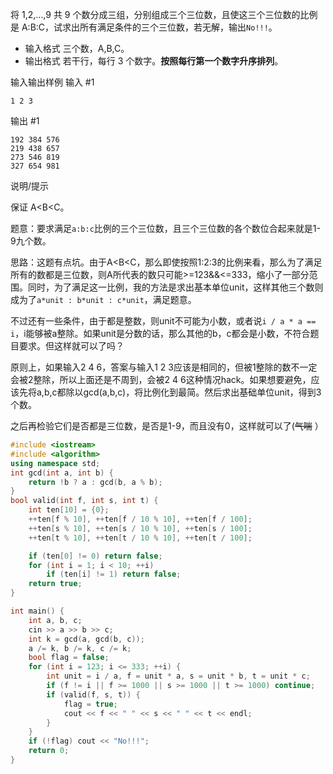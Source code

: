 

将 1,2,…,9 共 9 个数分成三组，分别组成三个三位数，且使这三个三位数的比例是 A:B:C，试求出所有满足条件的三个三位数，若无解，输出`No!!!`。 

- 输入格式
三个数，A,B,C。
- 输出格式
若干行，每行 3 个数字。**按照每行第一个数字升序排列**。

输入输出样例
输入 #1
```
1 2 3
```
输出 #1
```
192 384 576
219 438 657
273 546 819
327 654 981
```
说明/提示

保证 A<B<C。

题意：要求满足`a:b:c`比例的三个三位数，且三个三位数的各个数位合起来就是1-9九个数。

思路：这题有点坑。由于A<B<C，那么即使按照1:2:3的比例来看，那么为了满足所有的数都是三位数，则A所代表的数只可能>=123&&<=333，缩小了一部分范围。同时，为了满足这一比例，我的方法是求出基本单位unit，这样其他三个数则成为了`a*unit : b*unit : c*unit`，满足题意。

不过还有一些条件，由于都是整数，则unit不可能为小数，或者说`i / a * a == i`，i能够被a整除。如果unit是分数的话，那么其他的b，c都会是小数，不符合题目要求。但这样就可以了吗？

原则上，如果输入2 4 6，答案与输入1 2 3应该是相同的，但被1整除的数不一定会被2整除，所以上面还是不周到，会被2 4 6这种情况hack。如果想要避免，应该先将a,b,c都除以gcd(a,b,c)，将比例化到最简。然后求出基础单位unit，得到3个数。

之后再检验它们是否都是三位数，是否是1-9，而且没有0，这样就可以了(~~气喘~~ ）

```cpp
#include <iostream>
#include <algorithm>
using namespace std; 
int gcd(int a, int b) {
	return !b ? a : gcd(b, a % b);
}
bool valid(int f, int s, int t) {
	int ten[10] = {0};
	++ten[f % 10], ++ten[f / 10 % 10], ++ten[f / 100];
	++ten[s % 10], ++ten[s / 10 % 10], ++ten[s / 100];
	++ten[t % 10], ++ten[t / 10 % 10], ++ten[t / 100];

	if (ten[0] != 0) return false;
	for (int i = 1; i < 10; ++i) 
		if (ten[i] != 1) return false;
	return true;
}

int main() { 
	int a, b, c;
	cin >> a >> b >> c; 
	int k = gcd(a, gcd(b, c));
	a /= k, b /= k, c /= k;
	bool flag = false;
	for (int i = 123; i <= 333; ++i) {
		int unit = i / a, f = unit * a, s = unit * b, t = unit * c;
		if (f != i || f >= 1000 || s >= 1000 || t >= 1000) continue;
		if (valid(f, s, t)) {
			flag = true;
			cout << f << " " << s << " " << t << endl;
		}
	}
	if (!flag) cout << "No!!!";
	return 0;	
}
```
